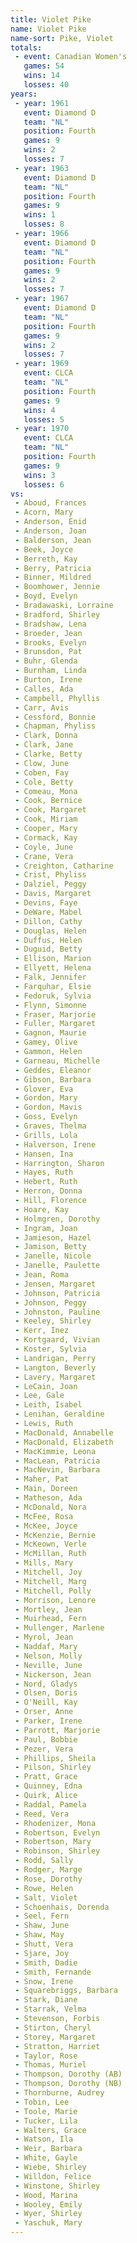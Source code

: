 ```yaml
---
title: Violet Pike
name: Violet Pike
name-sort: Pike, Violet
totals:
 - event: Canadian Women's
   games: 54
   wins: 14
   losses: 40
years:
 - year: 1961
   event: Diamond D
   team: "NL"
   position: Fourth
   games: 9
   wins: 2
   losses: 7
 - year: 1963
   event: Diamond D
   team: "NL"
   position: Fourth
   games: 9
   wins: 1
   losses: 8
 - year: 1966
   event: Diamond D
   team: "NL"
   position: Fourth
   games: 9
   wins: 2
   losses: 7
 - year: 1967
   event: Diamond D
   team: "NL"
   position: Fourth
   games: 9
   wins: 2
   losses: 7
 - year: 1969
   event: CLCA
   team: "NL"
   position: Fourth
   games: 9
   wins: 4
   losses: 5
 - year: 1970
   event: CLCA
   team: "NL"
   position: Fourth
   games: 9
   wins: 3
   losses: 6
vs:
 - Aboud, Frances
 - Acorn, Mary
 - Anderson, Enid
 - Anderson, Joan
 - Balderson, Jean
 - Beek, Joyce
 - Berreth, Kay
 - Berry, Patricia
 - Binner, Mildred
 - Boomhower, Jennie
 - Boyd, Evelyn
 - Bradawaski, Lorraine
 - Bradford, Shirley
 - Bradshaw, Lena
 - Broeder, Jean
 - Brooks, Evelyn
 - Brunsdon, Pat
 - Buhr, Glenda
 - Burnham, Linda
 - Burton, Irene
 - Calles, Ada
 - Campbell, Phyllis
 - Carr, Avis
 - Cessford, Bonnie
 - Chapman, Phyliss
 - Clark, Donna
 - Clark, Jane
 - Clarke, Betty
 - Clow, June
 - Coben, Fay
 - Cole, Betty
 - Comeau, Mona
 - Cook, Bernice
 - Cook, Margaret
 - Cook, Miriam
 - Cooper, Mary
 - Cormack, Kay
 - Coyle, June
 - Crane, Vera
 - Creighton, Catharine
 - Crist, Phyliss
 - Dalziel, Peggy
 - Davis, Margaret
 - Devins, Faye
 - DeWare, Mabel
 - Dillon, Cathy
 - Douglas, Helen
 - Duffus, Helen
 - Duguid, Betty
 - Ellison, Marion
 - Ellyett, Helena
 - Falk, Jennifer
 - Farquhar, Elsie
 - Fedoruk, Sylvia
 - Flynn, Simonne
 - Fraser, Marjorie
 - Fuller, Margaret
 - Gagnon, Maurie
 - Gamey, Olive
 - Gammon, Helen
 - Garneau, Michelle
 - Geddes, Eleanor
 - Gibson, Barbara
 - Glover, Eva
 - Gordon, Mary
 - Gordon, Mavis
 - Goss, Evelyn
 - Graves, Thelma
 - Grills, Lola
 - Halverson, Irene
 - Hansen, Ina
 - Harrington, Sharon
 - Hayes, Ruth
 - Hebert, Ruth
 - Herron, Donna
 - Hill, Florence
 - Hoare, Kay
 - Holmgren, Dorothy
 - Ingram, Joan
 - Jamieson, Hazel
 - Jamison, Betty
 - Janelle, Nicole
 - Janelle, Paulette
 - Jean, Roma
 - Jensen, Margaret
 - Johnson, Patricia
 - Johnson, Peggy
 - Johnston, Pauline
 - Keeley, Shirley
 - Kerr, Inez
 - Kortgaard, Vivian
 - Koster, Sylvia
 - Landrigan, Perry
 - Langton, Beverly
 - Lavery, Margaret
 - LeCain, Joan
 - Lee, Gale
 - Leith, Isabel
 - Lenihan, Geraldine
 - Lewis, Ruth
 - MacDonald, Annabelle
 - MacDonald, Elizabeth
 - MacKimmie, Leona
 - MacLean, Patricia
 - MacNevin, Barbara
 - Maher, Pat
 - Main, Doreen
 - Matheson, Ada
 - McDonald, Nora
 - McFee, Rosa
 - McKee, Joyce
 - McKenzie, Bernie
 - McKeown, Verle
 - McMillan, Ruth
 - Mills, Mary
 - Mitchell, Joy
 - Mitchell, Marg
 - Mitchell, Polly
 - Morrison, Lenore
 - Mortley, Jean
 - Muirhead, Fern
 - Mullenger, Marlene
 - Myrol, Jean
 - Naddaf, Mary
 - Nelson, Molly
 - Neville, June
 - Nickerson, Jean
 - Nord, Gladys
 - Olsen, Doris
 - O'Neill, Kay
 - Orser, Anne
 - Parker, Irene
 - Parrott, Marjorie
 - Paul, Bobbie
 - Pezer, Vera
 - Phillips, Sheila
 - Pilson, Shirley
 - Pratt, Grace
 - Quinney, Edna
 - Quirk, Alice
 - Raddal, Pamela
 - Reed, Vera
 - Rhodenizer, Mona
 - Robertson, Evelyn
 - Robertson, Mary
 - Robinson, Shirley
 - Rodd, Sally
 - Rodger, Marge
 - Rose, Dorothy
 - Rowe, Helen
 - Salt, Violet
 - Schoenhais, Dorenda
 - Seel, Fern
 - Shaw, June
 - Shaw, May
 - Shutt, Vera
 - Sjare, Joy
 - Smith, Dadie
 - Smith, Fernande
 - Snow, Irene
 - Squarebriggs, Barbara
 - Stark, Diane
 - Starrak, Velma
 - Stevenson, Forbis
 - Stirton, Cheryl
 - Storey, Margaret
 - Stratton, Harriet
 - Taylor, Rose
 - Thomas, Muriel
 - Thompson, Dorothy (AB)
 - Thompson, Dorothy (NB)
 - Thornburne, Audrey
 - Tobin, Lee
 - Toole, Marie
 - Tucker, Lila
 - Walters, Grace
 - Watson, Ila
 - Weir, Barbara
 - White, Gayle
 - Wiebe, Shirley
 - Willdon, Felice
 - Winstone, Shirley
 - Wood, Marina
 - Wooley, Emily
 - Wyer, Shirley
 - Yaschuk, Mary
---
```

